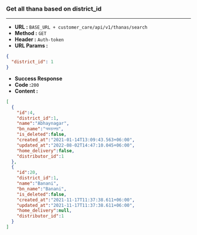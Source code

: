 ### Get all thana based on district_id
___
* **URL :** `BASE_URL + customer_care/api/v1/thanas/search`
* **Method :** `GET`
* **Header :** `Auth-token`
* **URL Params :**

```json
{
  "district_id": 1
}
```
* **Success Response**
* **Code :**`200`
* **Content :**
```json
[
  {
    "id":4,
    "district_id":1,
    "name":"Abhaynagar",
    "bn_name":"অভয়নগর",
    "is_deleted":false,
    "created_at":"2021-01-14T13:09:43.563+06:00",
    "updated_at":"2022-08-02T14:47:10.045+06:00",
    "home_delivery":false,
    "distributor_id":1
  },
  {
    "id":20,
    "district_id":1,
    "name":"Banani",
    "bn_name":"Banani",
    "is_deleted":false,
    "created_at":"2021-11-17T11:37:38.611+06:00",
    "updated_at":"2021-11-17T11:37:38.611+06:00",
    "home_delivery":null,
    "distributor_id":1
  }
]
```
